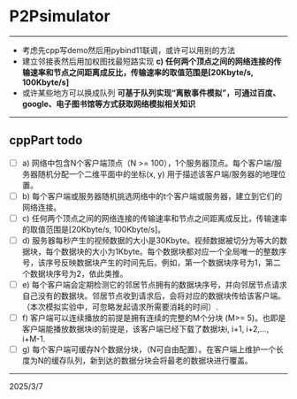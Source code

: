 # P2Psimulator
---
* 考虑先cpp写demo然后用pybind11联调，或许可以用别的方法
* 建立邻接表然后用加权图找最短路实现 **c)	任何两个顶点之间的网络连接的传输速率和节点之间距离成反比，传输速率的取值范围是[20Kbyte/s, 100Kbyte/s]**
* 或许某些地方可以换成队列 **可基于队列实现“离散事件模拟”，可通过百度、google、电子图书馆等方式获取网络模拟相关知识**
---
## cppPart todo
- [ ] a)	网络中包含N个客户端顶点（N >= 100），1个服务器顶点。每个客户端/服务器随机分配一个二维平面中的坐标(x, y) 用于描述该客户端/服务器的地理位置。
- [ ] b)	每个客户端或服务器随机挑选网络中的t个客户端或服务器，建立到它们的网络连接。
- [ ] c)	任何两个顶点之间的网络连接的传输速率和节点之间距离成反比，传输速率的取值范围是[20Kbyte/s, 100Kbyte/s]。
- [ ] d)	服务器每秒产生的视频数据的大小是30Kbyte。视频数据被切分为等大的数据块，每个数据块的大小为1Kbyte。每个数据块都对应一个全局唯一的整数序号，该序号反映数据块产生的时间先后。例如，第一个数据块序号为1，第二个数据块序号为2，依此类推。
- [ ] e)	每个客户端会定期检测它的邻居节点拥有的数据块序号，并向邻居节点请求自己没有的数据块。邻居节点收到请求后，会将对应的数据块传给该客户端。（本次模拟实验中，可忽略发起请求所需要消耗的时间）.
- [ ] f)	客户端可以连续播放的前提是拥有连续的完整的M个分块 (M>= 5)。也即是客户端能播放数据块i的前提是，该客户端已经下载了数据块i, i+1, i+2,…, i+M-1.
- [ ] g)	每个客户端可缓存N个数据分块，（N可自由配置）。在客户端上维护一个长度为N的缓存队列，新到达的数据分块会将最老的数据块进行覆盖。
---
2025/3/7